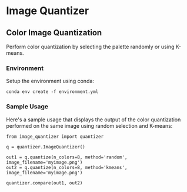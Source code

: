 # Image Quantizer
## Color Image Quantization

Perform color quantization by selecting the palette randomly or using K-means.

### Environment

Setup the environment using conda:

    conda env create -f environment.yml

### Sample Usage

Here's a sample usage that displays the output of the color quantization
performed on the same image using random selection and K-means:

    from image_quantizer import quantizer

    q = quantizer.ImageQuantizer()

    out1 = q.quantize(n_colors=8, method='random', image_filename='myimage.png')
    out2 = q.quantize(n_colors=8, method='kmeans', image_filename='myimage.png')

    quantizer.compare(out1, out2)
